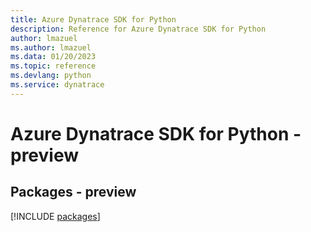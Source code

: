```yaml
---
title: Azure Dynatrace SDK for Python
description: Reference for Azure Dynatrace SDK for Python
author: lmazuel
ms.author: lmazuel
ms.data: 01/20/2023
ms.topic: reference
ms.devlang: python
ms.service: dynatrace
---
```

# Azure Dynatrace SDK for Python - preview
## Packages - preview
[!INCLUDE [packages](dynatrace-index.md)]
